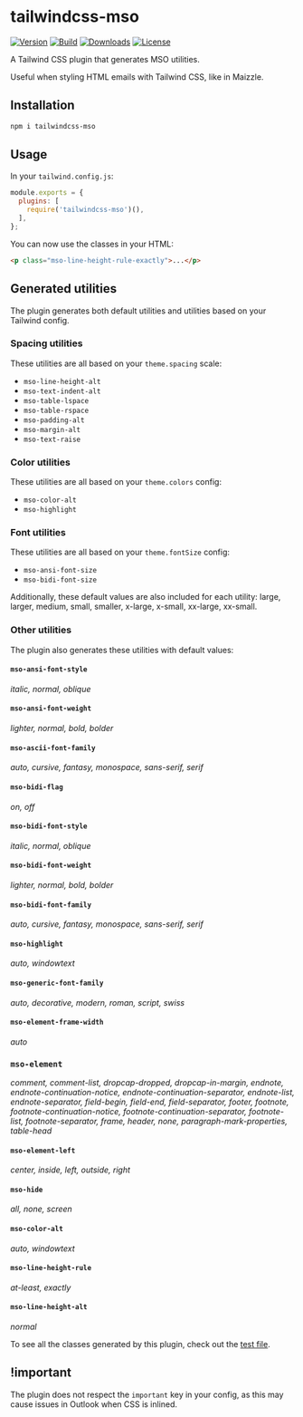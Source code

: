 # tailwindcss-mso

[![Version][npm-version-shield]][npm]
[![Build][github-ci-shield]][github-ci]
[![Downloads][npm-stats-shield]][npm-stats]
[![License][license-shield]][license]

A Tailwind CSS plugin that generates MSO utilities.

Useful when styling HTML emails with Tailwind CSS, like in Maizzle.

## Installation

```sh
npm i tailwindcss-mso
```

## Usage

In your `tailwind.config.js`:

```js
module.exports = {
  plugins: [
    require('tailwindcss-mso')(),
  ],
};
```

You can now use the classes in your HTML:

```html
<p class="mso-line-height-rule-exactly">...</p>
```

## Generated utilities

The plugin generates both default utilities and utilities based on your Tailwind config.

### Spacing utilities

These utilities are all based on your `theme.spacing` scale:

- `mso-line-height-alt`
- `mso-text-indent-alt`
- `mso-table-lspace`
- `mso-table-rspace`
- `mso-padding-alt`
- `mso-margin-alt`
- `mso-text-raise`

### Color utilities

These utilities are all based on your `theme.colors` config:

- `mso-color-alt`
- `mso-highlight`

### Font utilities

These utilities are all based on your `theme.fontSize` config:

- `mso-ansi-font-size`
- `mso-bidi-font-size`

Additionally, these default values are also included for each utility: large, larger, medium, small, smaller, x-large, x-small, xx-large, xx-small.

### Other utilities

The plugin also generates these utilities with default values:

#### `mso-ansi-font-style`

_italic, normal, oblique_

#### `mso-ansi-font-weight`

_lighter, normal, bold, bolder_

#### `mso-ascii-font-family`

_auto, cursive, fantasy, monospace, sans-serif, serif_

#### `mso-bidi-flag`

_on, off_

#### `mso-bidi-font-style`

_italic, normal, oblique_

#### `mso-bidi-font-weight`

_lighter, normal, bold, bolder_

#### `mso-bidi-font-family`

_auto, cursive, fantasy, monospace, sans-serif, serif_

#### `mso-highlight`

_auto, windowtext_

#### `mso-generic-font-family`

_auto, decorative, modern, roman, script, swiss_

#### `mso-element-frame-width`

_auto_

### `mso-element`

_comment, comment-list, dropcap-dropped, dropcap-in-margin, endnote, endnote-continuation-notice, endnote-continuation-separator, endnote-list, endnote-separator, field-begin, field-end, field-separator, footer, footnote, footnote-continuation-notice, footnote-continuation-separator, footnote-list, footnote-separator, frame, header, none, paragraph-mark-properties, table-head_

#### `mso-element-left`

_center, inside, left, outside, right_

#### `mso-hide`

_all, none, screen_

#### `mso-color-alt`

_auto, windowtext_

#### `mso-line-height-rule`

_at-least, exactly_

#### `mso-line-height-alt`

_normal_

To see all the classes generated by this plugin, check out the [test file](https://github.com/maizzle/tailwindcss-mso/blob/master/test/expected/all.css).

## !important

The plugin does not respect the `important` key in your config, as this may cause issues in Outlook when CSS is inlined.

[npm]: https://www.npmjs.com/package/tailwindcss-mso
[npm-stats]: https://npm-stat.com/charts.html?package=tailwindcss-mso&from=2020-08-23
[npm-version-shield]: https://img.shields.io/npm/v/tailwindcss-mso.svg?style=flat-square
[npm-stats-shield]: https://img.shields.io/npm/dt/tailwindcss-mso.svg?style=flat-square&color=6875f5
[github-ci]: https://github.com/maizzle/tailwindcss-mso/actions
[github-ci-shield]: https://img.shields.io/github/workflow/status/maizzle/tailwindcss-mso/Node.js%20CI?style=flat-square
[license]: ./LICENSE
[license-shield]: https://img.shields.io/npm/l/tailwindcss-mso.svg?style=flat-square&color=0e9f6e
